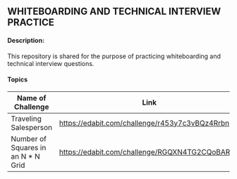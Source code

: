 ## WHITEBOARDING AND TECHNICAL INTERVIEW PRACTICE     

#### __Description:__

This repository is shared for the purpose of practicing whiteboarding and technical interview questions.    


#### __Topics__
| Name of Challenge | Link |
|---------|---------|
|    Traveling Salesperson    |    https://edabit.com/challenge/r453y7c3vBQz4Rrbn    |
|    Number of Squares in an N * N Grid     |     https://edabit.com/challenge/RGQXN4TG2CQoBAReQ    |

